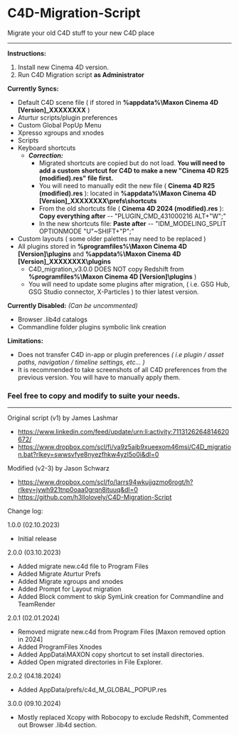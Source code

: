 # C4D-Migration-Script
Migrate your old C4D stuff to your new C4D place

---

**Instructions:**
1. Install new Cinema 4D version.
2. Run C4D Migration script __as Administrator__

**Currently Syncs:**
- Default C4D scene file ( if stored in **%appdata%\Maxon Cinema 4D [Version]_XXXXXXXX** )
- Aturtur scripts/plugin preferences
- Custom Global PopUp Menu
- Xpresso xgroups and xnodes
- Scripts
- Keyboard shortcuts
  - ***Correction:***
    - Migrated shortcuts are copied but do not load. **You will need to add a custom shortcut for C4D to make a new "Cinema 4D R25 (modified).res" file first.**
    - You will need to manually edit the new file ( **Cinema 4D R25 (modified).res** ): located in **%appdata%\Maxon Cinema 4D [Version]_XXXXXXXX\prefs\shortcuts**
    - From the old shortcuts file ( **Cinema 4D 2024 (modified).res** ): **Copy everything after** -- "PLUGIN_CMD_431000216	ALT+"W";"
    - In the new shortcuts file: **Paste after** -- "IDM_MODELING_SPLIT	OPTIONMODE	"U"~SHIFT+"P";"
- Custom layouts ( some older palettes may need to be replaced )
- All plugins stored in **%programfiles%\Maxon Cinema 4D [Version]\plugins** and **%appdata%\Maxon Cinema 4D [Version]_XXXXXXXX\plugins**
    - C4D_migration_v3.0.0 DOES NOT copy Redshift from **%programfiles%\Maxon Cinema 4D [Version]\plugins** )
    - You will need to update some plugins after migration, ( i.e. GSG Hub, GSG Studio connector, X-Particles ) to thier latest version.

**Currently Disabled:** *(Can be uncommented)*
- Browser .lib4d catalogs
- Commandline folder plugins symbolic link creation

**Limitations:**
- Does not transfer C4D in-app or plugin preferences *( i.e plugin / asset paths, navigation / timeline settings, etc... )*
- It is recommended to take screenshots of all C4D preferences from the previous version. You will have to manually apply them.

### Feel free to copy and modify to suite your needs.

---

Original script (v1) by James Lashmar
- https://www.linkedin.com/feed/update/urn:li:activity:7113126264814620672/
- https://www.dropbox.com/scl/fi/va9z5aib9xueexom46msi/C4D_migration.bat?rlkey=swwsvfye8nyezfhkw4yzl5o0i&dl=0
 
Modified (v2-3) by Jason Schwarz
- https://www.dropbox.com/scl/fo/larrs94wkujjqzmo6rogt/h?rlkey=jywh921tnp0oaa0grqn8ituuq&dl=0
- https://github.com/h3llolovely/C4D-Migration-Script

Change log:

1.0.0 (02.10.2023) 
- Initial release

2.0.0 (03.10.2023) 
- Added migrate new.c4d file to Program Files
- Added Migrate Aturtur Prefs
- Added Migrate xgroups and xnodes
- Added Prompt for Layout migration
- Added Block comment to skip SymLink creation for Commandline and TeamRender

2.0.1 (02.01.2024) 
- Removed migrate new.c4d from Program Files [Maxon removed option in 2024]
- Added ProgramFiles Xnodes
- Added AppData\MAXON copy shortcut to set install directories.
- Added Open migrated directories in File Explorer.

2.0.2 (04.18.2024)
- Added AppData/prefs/c4d_M_GLOBAL_POPUP.res

3.0.0 (09.10.2024)
- Mostly replaced Xcopy with Robocopy to exclude Redshift, Commented out Browser .lib4d section.

